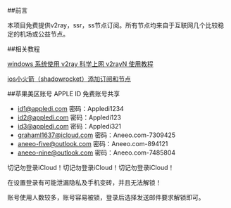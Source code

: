 ##前言

本项目免费提供v2ray，ssr，ss节点订阅。所有节点均来自于互联网几个比较稳定的机场或公益节点。

##相关教程

[windows 系统使用 v2ray 科学上网 v2rayN 使用教程](https://zy.aoxtv.com/m3u8.php?url=https://v4.szjal.cn/20200714/TUKW5tdf/index.m3u8)

[ios小火箭（shadowrocket）添加订阅和节点](https://zy.aoxtv.com/m3u8.php?url=https://v4.szjal.cn/20200714/fgY9QpCn/index.m3u8)

##苹果美区账号 APPLE ID 免费账号共享

* id1@appledi.com 密码：Appledi1234 
* id2@appledi.com 密码：Appledi123 
* id3@appledi.com 密码：Appledi321 
* grahaml1637@icloud.com 密码：Aneeo.com-7309425
* aneeo-five@outlook.com 密码：Aneeo.com-894121
* aneeo-nine@outlook.com 密码：Aneeo.com-7485804

切记勿登录iCloud！切记勿登录iCloud！切记勿登录iCloud！

在设置登录有可能泄漏隐私及手机变砖，并且无法解锁！

账号使用人数较多，账号容易被锁，登录后选择发送邮件要求解锁即可。